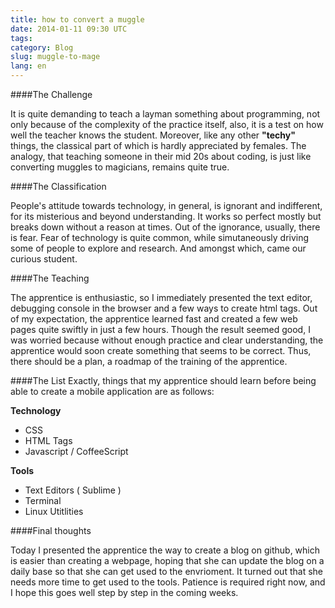 ```yaml
---
title: how to convert a muggle
date: 2014-01-11 09:30 UTC
tags:
category: Blog
slug: muggle-to-mage
lang: en
---
```


####The Challenge

It is quite demanding to teach a layman something about programming, not only because of the complexity of the practice itself, also, it is a test on how well the teacher knows the student. Moreover, like any other __"techy"__ things, the classical part of which is hardly appreciated by females. The analogy, that teaching someone in their mid 20s about coding, is just like converting muggles to magicians, remains quite true.

####The Classification

People's attitude towards technology, in general, is ignorant and indifferent, for its misterious and beyond understanding. It works so perfect mostly but breaks down without a reason at times. Out of the ignorance, usually, there is fear. Fear of technology is quite common, while simutaneously driving some of people to explore and research. And amongst which, came our curious student.

####The Teaching

The apprentice is enthusiastic, so I immediately presented the text editor, debugging console in the browser and a few ways to create html tags. Out of my expectation, the apprentice learned fast and created a few web pages quite swiftly in just a few hours. Though the result seemed good, I was worried because without enough practice and clear understanding, the apprentice would soon create something that seems to be correct. Thus, there should be a plan, a roadmap of the training of the apprentice.

####The List
Exactly, things that my apprentice should learn before being able to create a mobile application are as follows:

__Technology__

*	CSS
*	HTML Tags
*	Javascript / CoffeeScript

__Tools__

*	Text Editors ( Sublime )
*	Terminal
*	Linux Utitlities

####Final thoughts

Today I presented the apprentice the way to create a blog on github, which is easier than creating a webpage, hoping that she can update the blog on a daily base so that she can get used to the envrioment. It turned out that she needs more time to get used to the tools. Patience is required right now, and I hope this goes well step by step in the coming weeks.